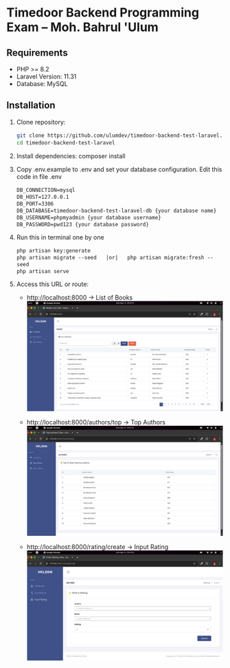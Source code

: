 # Timedoor Backend Programming Exam – Moh. Bahrul 'Ulum

## Requirements

-   PHP >= 8.2
-   Laravel Version: 11.31
-   Database: MySQL

## Installation

1. Clone repository:

    ```bash
    git clone https://github.com/ulumdev/timedoor-backend-test-laravel.git
    cd timedoor-backend-test-laravel

    ```

2. Install dependencies:
   composer install

3. Copy .env.example to .env and set your database configuration.
   Edit this code in file .env

    ```
    DB_CONNECTION=mysql
    DB_HOST=127.0.0.1
    DB_PORT=3306
    DB_DATABASE=timedoor-backend-test-laravel-db {your database name}
    DB_USERNAME=phpmyadmin {your database username}
    DB_PASSWORD=pwd123 {your database password}
    ```

4. Run this in terminal one by one

    ```
    php artisan key:generate
    php artisan migrate --seed   |or|   php artisan migrate:fresh --seed
    php artisan serve
    ```

5. Access this URL or route:

    - http://localhost:8000 → List of Books
      ![Books List Page](docs/screenshots/list-books.png)

    - http://localhost:8000/authors/top → Top Authors
      ![Top Authors Page](docs/screenshots/top-authors.png)

    - http://localhost:8000/rating/create → Input Rating
      ![Top Authors Page](docs/screenshots/insert-rating.png)
